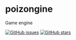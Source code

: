 # poizongine
Game engine

<a href="https://github.com/Pieza/poizongine/issues">
  <img alt="GitHub issues" src="https://img.shields.io/github/issues/Pieza/poizongine"></a>
      
<a href="https://github.com/Pieza/poizongine/stargazers">
  <img alt="GitHub stars" src="https://img.shields.io/github/stars/Pieza/poizongine"></a>
